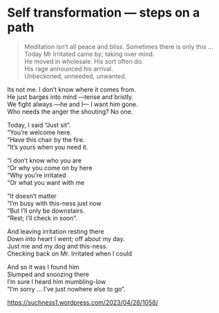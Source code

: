 # Self transformation — steps on a path  
> Meditation isn’t all peace and bliss. Sometimes there is only this …  
Today Mr Irritated came by; taking over mind.  
He moved in wholesale. His sort often do.   
His rage announced his arrival.  
Unbeckoned, unneeded, unwanted.  
  
Its not me. I don’t know where it comes from.  
He just barges into mind —tense and bristly.   
We fight always —he and I— I want him gone.  
Who needs the anger the shouting? No one.  
  
Today, I said “Just sit”.  
“You’re welcome here.  
“Have this chair by the fire.  
“It’s yours when you need it.  
  
“I don’t know who you are  
“Or why you come on by here  
“Why you’re irritated  
“Or what you want with me  
  
“It doesn’t matter  
“I’m busy with this-ness just now  
“But I’ll only be downstairs.  
“Rest; I’ll check in soon”.  
  
And leaving irritation resting there  
Down into heart I went; off about my day.  
Just me and my dog and this-ness.  
Checking back on Mr. Irritated when I could  
  
And so it was I found him  
Slumped and snoozing there   
I’m sure I heard him mumbling-low  
“I’m sorry … I’ve just nowhere else to go”.   
  
https://suchness1.wordpress.com/2023/04/28/1058/
